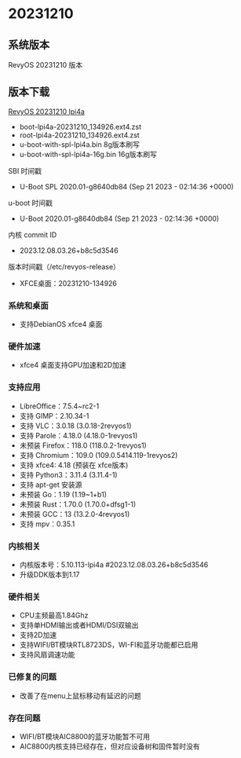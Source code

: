 # 20231210

## 系统版本

RevyOS 20231210 版本

## 版本下载

[RevyOS 20231210 lpi4a](https://mirror.iscas.ac.cn/revyos/extra/images/lpi4a/20231210/)

- boot-lpi4a-20231210_134926.ext4.zst
- root-lpi4a-20231210_134926.ext4.zst
- u-boot-with-spl-lpi4a.bin     8g版本刷写
- u-boot-with-spl-lpi4a-16g.bin 16g版本刷写

SBI 时间戳

- U-Boot SPL 2020.01-g8640db84 (Sep 21 2023 - 02:14:36 +0000)

u-boot 时间戳

- U-Boot 2020.01-g8640db84 (Sep 21 2023 - 02:14:36 +0000)

内核 commit ID

- 2023.12.08.03.26+b8c5d3546

版本时间戳（/etc/revyos-release）

- XFCE桌面：20231210-134926

### 系统和桌面

- 支持DebianOS xfce4 桌面

### 硬件加速

- xfce4 桌面支持GPU加速和2D加速

### 支持应用

- LibreOffice：7.5.4~rc2-1
- 支持 GIMP：2.10.34-1
- 支持 VLC：3.0.18 (3.0.18-2revyos1)
- 支持 Parole：4.18.0 (4.18.0-1revyos1)
- 未预装 Firefox：118.0 (118.0.2-1revyos1)
- 支持 Chromium：109.0 (109.0.5414.119-1revyos2)
- 支持 xfce4: 4.18 (预装在 xfce版本)
- 支持 Python3：3.11.4 (3.11.4-1)
- 支持 apt-get 安装源
- 未预装 Go：1.19 (1.19~1+b1)
- 未预装 Rust：1.70.0 (1.70.0+dfsg1-1)
- 未预装 GCC：13 (13.2.0-4revyos1)
- 支持 mpv：0.35.1

### 内核相关

- 内核版本号：5.10.113-lpi4a #2023.12.08.03.26+b8c5d3546
- 升级DDK版本到1.17

### 硬件相关

- CPU主频最高1.84Ghz
- 支持单HDMI输出或者HDMI/DSI双输出
- 支持2D加速
- 支持WIFI/BT模块RTL8723DS，WI-FI和蓝牙功能都已启用
- 支持风扇调速功能

### 已修复的问题

- 改善了在menu上鼠标移动有延迟的问题

### 存在问题

- WIFI/BT模块AIC8800的蓝牙功能暂不可用
- AIC8800内核支持已经存在，但对应设备树和固件暂时没有